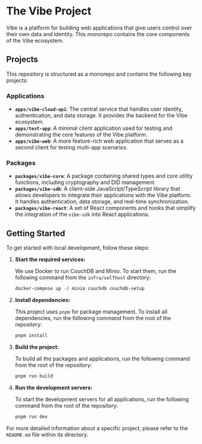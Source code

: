 # The Vibe Project

Vibe is a platform for building web applications that give users control over their own data and identity. This monorepo contains the core components of the Vibe ecosystem.

## Projects

This repository is structured as a monorepo and contains the following key projects:

### Applications

-   **`apps/vibe-cloud-api`**: The central service that handles user identity, authentication, and data storage. It provides the backend for the Vibe ecosystem.
-   **`apps/test-app`**: A minimal client application used for testing and demonstrating the core features of the Vibe platform.
-   **`apps/vibe-web`**: A more feature-rich web application that serves as a second client for testing multi-app scenarios.

### Packages

-   **`packages/vibe-core`**: A package containing shared types and core utility functions, including cryptography and DID management.
-   **`packages/vibe-sdk`**: A client-side JavaScript/TypeScript library that allows developers to integrate their applications with the Vibe platform. It handles authentication, data storage, and real-time synchronization.
-   **`packages/vibe-react`**: A set of React components and hooks that simplify the integration of the `vibe-sdk` into React applications.

## Getting Started

To get started with local development, follow these steps:

1.  **Start the required services:**

    We use Docker to run CouchDB and Minio. To start them, run the following command from the `infra/selfhost` directory:

    ```bash
    docker-compose up -d minio couchdb couchdb-setup
    ```

2.  **Install dependencies:**

    This project uses `pnpm` for package management. To install all dependencies, run the following command from the root of the repository:

    ```bash
    pnpm install
    ```

3.  **Build the project:**

    To build all the packages and applications, run the following command from the root of the repository:

    ```bash
    pnpm run build
    ```

4.  **Run the development servers:**

    To start the development servers for all applications, run the following command from the root of the repository:

    ```bash
    pnpm run dev
    ```

For more detailed information about a specific project, please refer to the `README.md` file within its directory.
